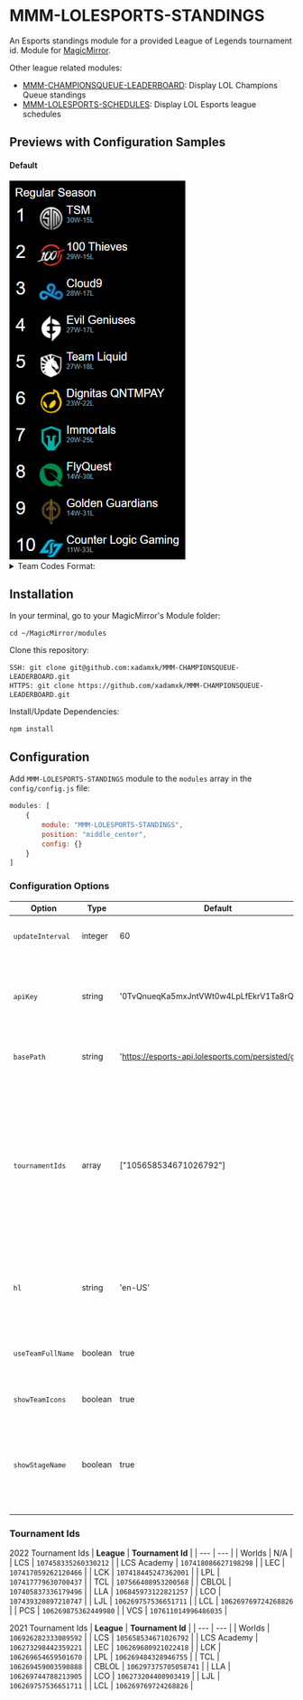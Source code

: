 # MMM-LOLESPORTS-STANDINGS
An Esports standings module for a provided League of Legends tournament id.
Module for <a href="https://github.com/MichMich/MagicMirror">MagicMirror</a>.

Other league related modules:
- <a href="https://github.com/xadamxk/MMM-CHAMPIONSQUEUE-LEADERBOARD">MMM-CHAMPIONSQUEUE-LEADERBOARD</a>: Display LOL Champions Queue standings
- <a href="https://github.com/xadamxk/MMM-LOLESPORTS-SCHEDULES">MMM-LOLESPORTS-SCHEDULES</a>: Display LOL Esports league schedules 

## Previews with Configuration Samples
#### Default
<img src="https://github.com/xadamxk/MMM-LOLESPORTS-STANDINGS/blob/master/screenshots/screenshot_default.png?raw=true" title="Preview"  />

<details> 
  <summary>Team Codes Format:</summary>
  <img src="https://github.com/xadamxk/MMM-LOLESPORTS-STANDINGS/blob/master/screenshots/screenshot_teamCodes.png?raw=true" title="Preview Team Codes"  />
	<pre><code>
config: {
    useTeamFullName: false
}
	</code></pre>
</details>

## Installation
In your terminal, go to your MagicMirror's Module folder:
````
cd ~/MagicMirror/modules
````

Clone this repository:
````
SSH: git clone git@github.com:xadamxk/MMM-CHAMPIONSQUEUE-LEADERBOARD.git
HTTPS: git clone https://github.com/xadamxk/MMM-CHAMPIONSQUEUE-LEADERBOARD.git
````

Install/Update Dependencies:
````
npm install
````

## Configuration
Add `MMM-LOLESPORTS-STANDINGS` module to the `modules` array in the `config/config.js` file:
````javascript
modules: [
	{
		module: "MMM-LOLESPORTS-STANDINGS",
		position: "middle_center",
		config: {}
	}
]
````
### Configuration Options

| **Option** | **Type** | **Default** | **Description** |
| --- | --- | --- | --- |
| `updateInterval` | integer | 60 | Number of minutes to poll api for updates. |
| `apiKey` | string | '0TvQnueqKa5mxJntVWt0w4LpLfEkrV1Ta8rQBb9Z' | Api key used to query esports API - all users' api key is the default key. |
| `basePath` | string | 'https://esports-api.lolesports.com/persisted/gw' | Base bath used to query the esports api. |
| `tournamentIds` | array | ["105658534671026792"] | Array of tournament ids to get esport standings. Module is coded to handle one, but multiple tourament ids may be supported. Refer to tournament table below for ids of other leagues. |
| `hl` | string | 'en-US' | Host language/ locale to use when requesting esports data. |
| `useTeamFullName` | boolean  | true | Set `false` to show team codes rather than team names. |
| `showTeamIcons` | boolean  | true | Set `false` to hide team icons. |
| `showStageName` | boolean  | true | Set `false` to hide the stage name above standings list (ie. Regular Season, Playoffs, etc) |

### Tournament Ids
2022 Tournament Ids
| **League** | **Tournament Id** |
| --- | --- |
| Worlds | N/A |
| LCS | `107458335260330212` |
| LCS Academy | `107418086627198298` |
| LEC | `107417059262120466` |
| LCK | `107418445247362001` |
| LPL | `107417779630700437` |
| TCL | `107566408953200568` |
| CBLOL | `107405837336179496` |
| LLA | `106845973122821257` |
| LCO | `107439320897210747` |
| LJL | `106269757536651711` |
| LCL | `106269769724268826` |
| PCS | `106269875362449980` |
| VCS | `107611014996486035` |

2021 Tournament Ids
| **League** | **Tournament Id** |
| --- | --- |
| Worlds | `106926282333089592` |
| LCS | `105658534671026792` |
| LCS Academy | `106273298442359221` |
| LEC | `106269680921022418` |
| LCK | `106269654659501670` |
| LPL | `106269484328946755` |
| TCL | `106269459003590888` |
| CBLOL | `106297375705058741` |
| LLA | `106269744788213905` |
| LCO | `106273204408903419` |
| LJL | `106269757536651711` |
| LCL | `106269769724268826` |
